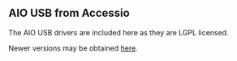 ## AIO USB from Accessio

The AIO USB drivers are included here as they are LGPL licensed. 

Newer versions may be obtained [here](https://github.com/accesio/AIOUSB/).
